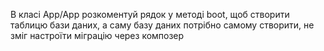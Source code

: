 В класі App/App розкоментуй рядок у методі boot, щоб створити таблицю бази даних, а саму базу даних потрібно самому створити, не зміг настроїти міграцію через композер
